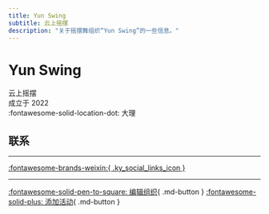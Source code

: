 ```yaml
---
title: Yun Swing
subtitle: 云上摇摆
description: "关于摇摆舞组织“Yun Swing”的一些信息。"
---
```


# Yun Swing

云上摇摆  
成立于 2022  
:fontawesome-solid-location-dot: 大理  


## 联系


---

 [:fontawesome-brands-weixin:{ .ky_social_links_icon }](# "云上摇摆 Yun Swing")

---

[:fontawesome-solid-pen-to-square: 编辑组织](https://github.com/swingdance/orgs/issues/new?assignees=&labels=update+org&projects=&template=03-update_entity.yml&title=Update%20Org%3A%20zh_CN%20%E2%80%A2%20Yun%20Swing&region=zh_CN&id=yun-swing&name=Yun%20Swing){ .md-button } [:fontawesome-solid-plus: 添加活动](https://github.com/swingdance/events/issues/new?assignees=&labels=add+event&projects=&template=02-add_entity.yml&title=Add%20Event%3A%20zh_CN%20%E2%80%A2%20%3CName%3E&region=zh_CN&province=Yunnan&city=Dali&org_id=yun-swing){ .md-button }
